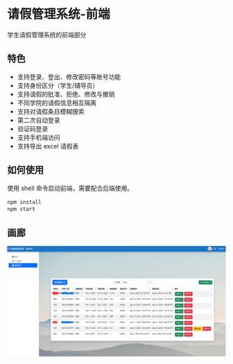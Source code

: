# 请假管理系统-前端

学生请假管理系统的前端部分

## 特色

- 支持登录、登出、修改密码等账号功能
- 支持身份区分（学生/辅导员）
- 支持请假的批准、拒绝、修改与撤销
- 不同学院的请假信息相互隔离
- 支持对请假条目模糊搜索
- 第二次自动登录
- 验证码登录
- 支持手机端访问
- 支持导出 excel 请假表

## 如何使用

使用 shell 命令启动前端，需要配合后端使用。

```sh
npm install
npm start
```

## 画廊
![demo](./README_resource/demo1.png)
